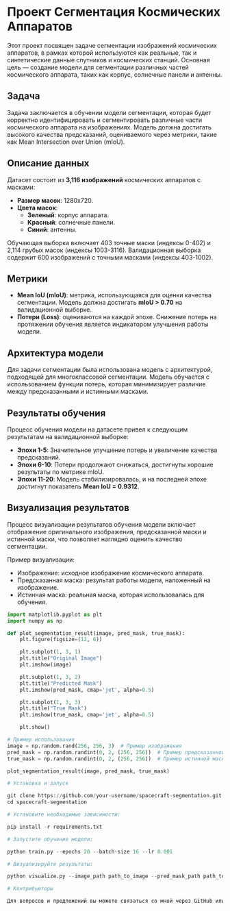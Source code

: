 # Проект Сегментация Космических Аппаратов

Этот проект посвящен задаче сегментации изображений космических аппаратов, в рамках которой используются как реальные, так и синтетические данные спутников и космических станций. Основная цель — создание модели для сегментации различных частей космического аппарата, таких как корпус, солнечные панели и антенны.

## Задача

Задача заключается в обучении модели сегментации, которая будет корректно идентифицировать и сегментировать различные части космического аппарата на изображениях. Модель должна достигать высокого качества предсказаний, оцениваемого через метрики, такие как Mean Intersection over Union (mIoU).

## Описание данных

Датасет состоит из **3,116 изображений** космических аппаратов с масками:

- **Размер масок**: 1280x720.
- **Цвета масок**:
  - **Зеленый**: корпус аппарата.
  - **Красный**: солнечные панели.
  - **Синий**: антенны.
  
Обучающая выборка включает 403 точные маски (индексы 0-402) и 2,114 грубых масок (индексы 1003-3116). Валидационная выборка содержит 600 изображений с точными масками (индексы 403-1002).

## Метрики

- **Mean IoU (mIoU)**: метрика, использующаяся для оценки качества сегментации. Модель должна достигать **mIoU > 0.70** на валидационной выборке.
- **Потери (Loss)**: оцениваются на каждой эпохе. Снижение потерь на протяжении обучения является индикатором улучшения работы модели.

## Архитектура модели

Для задачи сегментации была использована модель с архитектурой, подходящей для многоклассовой сегментации. Модель обучается с использованием функции потерь, которая минимизирует различие между предсказанными и истинными масками.

## Результаты обучения

Процесс обучения модели на датасете привел к следующим результатам на валидационной выборке:

- **Эпохи 1-5**: Значительное улучшение потерь и увеличение качества предсказаний.
- **Эпохи 6-10**: Потери продолжают снижаться, достигнуты хорошие результаты по метрике mIoU.
- **Эпохи 11-20**: Модель стабилизировалась, и на последней эпохе достигнут показатель **Mean IoU = 0.9312**.

## Визуализация результатов

Процесс визуализации результатов обучения модели включает отображение оригинального изображения, предсказанной маски и истинной маски, что позволяет наглядно оценить качество сегментации.

Пример визуализации:

- Изображение: исходное изображение космического аппарата.
- Предсказанная маска: результат работы модели, наложенный на изображение.
- Истинная маска: реальная маска, которая использовалась для обучения.

```python
import matplotlib.pyplot as plt
import numpy as np

def plot_segmentation_result(image, pred_mask, true_mask):
    plt.figure(figsize=(12, 6))

    plt.subplot(1, 3, 1)
    plt.title("Original Image")
    plt.imshow(image)

    plt.subplot(1, 3, 2)
    plt.title("Predicted Mask")
    plt.imshow(pred_mask, cmap='jet', alpha=0.5)

    plt.subplot(1, 3, 3)
    plt.title("True Mask")
    plt.imshow(true_mask, cmap='jet', alpha=0.5)

    plt.show()

# Пример использования
image = np.random.rand(256, 256, 3)  # Пример изображения
pred_mask = np.random.randint(0, 2, (256, 256))  # Пример предсказанной маски
true_mask = np.random.randint(0, 2, (256, 256))  # Пример истинной маски

plot_segmentation_result(image, pred_mask, true_mask)

# Установка и запуск

git clone https://github.com/your-username/spacecraft-segmentation.git
cd spacecraft-segmentation

# Установите необходимые зависимости:

pip install -r requirements.txt

# Запустите обучение модели:

python train.py --epochs 20 --batch-size 16 --lr 0.001

# Визуализируйте результаты:

python visualize.py --image_path path_to_image --pred_mask_path path_to_pred_mask --true_mask_path path_to_true_mask

# Контрибьюторы

Для вопросов и предложений вы можете связаться со мной через GitHub или по электронной почте: aleksandr.denissov@brave.ee

